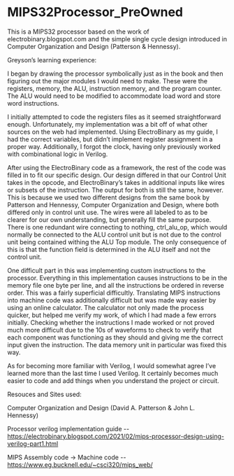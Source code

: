 # MIPS32Processor_PreOwned
This is a MIPS32 processor based on the work of electrobinary.blogspot.com and the simple single cycle design introduced in Computer Organization and Design (Patterson &amp; Hennessy).


Greyson’s learning experience:

I began by drawing the processor symbolically just as in the book and then figuring out the major modules I would need to make. These were the registers, memory, the ALU, instruction memory, and the program counter. The ALU would need to be modified to accommodate load word and store word instructions.

I initially attempted to code the registers files as it seemed straightforward enough. Unfortunately, my implementation was a bit off of what other sources on the web had implemented. Using ElectroBinary as my guide, I had the correct variables, but didn’t implement register assignment in a proper way. Additionally, I forgot the clock, having only previously worked with combinational logic in Verilog.

After using the ElectroBinary code as a framework, the rest of the code was filled in to fit our specific design. Our design differed in that our Control Unit takes in the opcode, and ElectroBinary’s takes in additional inputs like wires or subsets of the instruction. 
The output for both is still the same, however. This is because we used two different designs from the same book by Patterson and Hennessy, Computer Organization and Design, where both differed only in control unit use. The wires were all labeled to as to be clearer for our own understanding, but generally fill the same purpose. 
There is one redundant wire connecting to nothing, ctrl_alu_op, which would normally be connected to the ALU control unit but is not due to the control unit being contained withing the ALU Top module. The only consequence of this is that the function field is determined in the ALU itself and not the control unit.

One difficult part in this was implementing custom instructions to the processor. Everything in this implementation causes instructions to be in the memory file one byte per line, and all the instructions be ordered in reverse order. This was a fairly superficial difficultly. Translating MIPS instructions into machine code was additionally difficult but was made way easier by using an online calculator. The calculator not only made the process quicker, but helped me verify my work, of which I had made a few errors initially. 
Checking whether the instructions I made worked or not proved much more difficult due to the 10s of waveforms to check to verify that each component was functioning as they should and giving me the correct input given the instruction. The data memory unit in particular was fixed this way.

As for becoming more familiar with Verilog, I would somewhat agree I’ve learned more than the last time I used Verilog. It certainly becomes much easier to code and add things when you understand the project or circuit. 


Resouces and Sites used:

Computer Organization and Design (David A. Patterson & John L. Hennessy)

Processor verilog implementation guide -- https://electrobinary.blogspot.com/2021/02/mips-processor-design-using-verilog-part1.html

MIPS Assembly code -> Machine code -- https://www.eg.bucknell.edu/~csci320/mips_web/
